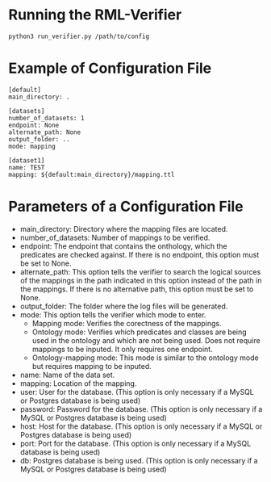 # Running the RML-Verifier
```
python3 run_verifier.py /path/to/config
```

# Example of Configuration File
```
[default]
main_directory: .

[datasets]
number_of_datasets: 1
endpoint: None
alternate_path: None
output_folder: ..
mode: mapping

[dataset1]
name: TEST
mapping: ${default:main_directory}/mapping.ttl
```

# Parameters of a Configuration File
* main_directory: Directory where the mapping files are located.
* number_of_datasets: Number of mappings to be verified.
* endpoint: The endpoint that contains the onthology, which the predicates are checked against. If there is no endpoint, this option must be set to None.
* alternate_path: This option tells the verifier to search the logical sources of the mappings in the path indicated in this option instead of the path in the mappings. If there is no alternative path, this option must be set to None.
* output_folder: The folder where the log files will be generated.
* mode: This option tells the verifier which mode to enter. 
	* Mapping mode: Verifies the corectness of the mappings.
	* Ontology mode: Verifies which predicates and classes are being used in the ontology and which are not being used. Does not require mappings to be inputed. It only requires one endpoint.
	* Ontology-mapping mode: This mode is similar to the ontology mode but requires mapping to be inputed. 
* name: Name of the data set.
* mapping: Location of the mapping.
* user: User for the database. (This option is only necessary if a MySQL or Postgres database is being used)
* password: Password for the database. (This option is only necessary if a MySQL or Postgres database is being used)
* host: Host for the database. (This option is only necessary if a MySQL or Postgres database is being used)
* port: Port for the database. (This option is only necessary if a MySQL database is being used)
* db: Postgres database is being used. (This option is only necessary if a MySQL or Postgres database is being used)